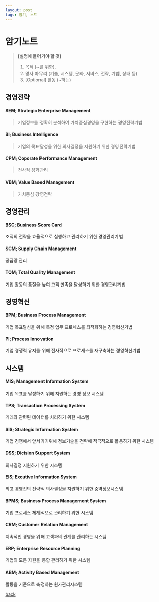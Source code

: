 ```yaml
---
layout: post
tags: 암기, 노트
---
```


암기노트
=====
> **[설명에 들어가야 할 것]**  
> 1. 목적 (~를 위한),  
> 1. 명사 마무리 (기술, 시스템, 문화, 서비스, 전략, 기법, 상태 등)  
> 1. [Optional] 활동 (~하는)  

경영전략
-----  
#### SEM; Strategic Enterprise Management
> 기업정보를 정확히 분석하여 가치중심경영을 구현하는 경영전략기법

#### BI; Business Intelligence
> 기업의 목표달성을 위한 의사결정을 지원하기 위한 경영전략기법

#### CPM; Coporate Performance Management
> 전사적 성과관리

#### VBM; Value Based Management
> 가치중심 경영전략
  
  
경영관리
-----  
#### BSC; Business Score Card
조직의 전략을 효율적으로 실행하고 관리하기 위한 경영관리기법

#### SCM; Supply Chain Management
공급망 관리

#### TQM; Total Quality Management
기업 활동의 품질을 높여 고객 만족을 달성하기 위한 경영관리기법
  
  
경영혁신
-----  
#### BPM; Business Process Management
기업 목표달성을 위해 특정 업무 프로세스를 최적화하는 경영혁신기법

#### PI; Process Innovation
기업 경쟁력 유지를 위해 전사적으로 프로세스를 재구축하는 경영혁신기법
  
  
시스템
-----
#### MIS; Management Information System
기업 목표를 달성하기 위해 지원하는 경영 정보 시스템

#### TPS; Transaction Processing System
거래와 관련된 데이터를 처리하기 위한 시스템

#### SIS; Strategic Information System
기업 경쟁에서 앞서가기위해 정보기술을 전략에 적극적으로 활용하기 위한 시스템

#### DSS; Dicision Support System
의사결정 지원하기 위한 시스템

#### EIS; Excutive Information System
최고 경영진의 전략적 의사결정을 지원하기 위한 중역정보시스템

#### BPMS; Business Process Management System
기업 프로세스 체계적으로 관리하기 위한 시스템

#### CRM; Customer Relation Management
지속적인 경영을 위해 고객과의 관계를 관리하는 시스템

#### ERP; Enterprise Resource Planning
기업의 모든 자원을 통합 관리하기 위한 시스템

#### ABM; Activity Based Management
활동을 기준으로 측정하는 원가관리시스템


[back](./)